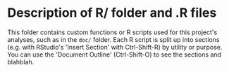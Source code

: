 # Description of R/ folder and .R files

This folder contains custom functions or R scripts used for this project's
analyses, such as in the `doc/` folder. Each R script is split up into
sections (e.g. with RStudio's 'Insert Section' with Ctrl-Shift-R) by
utility or purpose. You can use the 'Document Outline' (Ctrl-Shift-O)
to see the sections and blahblah.
